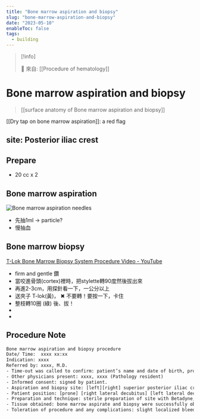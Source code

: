 ```yaml
---
title: "Bone marrow aspiration and biopsy"
slug: "bone-marrow-aspiration-and-biopsy"
date: "2023-05-10"
enableToc: false
tags:
  - building
---
```


> [!info]
>
> 🌱 來自: [[Procedure of hematology]]

# Bone marrow aspiration and biopsy

> [[surface anatomy of Bone marrow aspiration and biopsy]]

[[Dry tap on bone marrow aspiration]]: a red flag

## site: Posterior iliac crest

## Prepare

- 20 cc x 2

## Bone marrow aspiration

![Bone marrow aspiration needles](https://i.imgur.com/fc0F2Qz.png)

- 先抽1ml -> particle?
- 慢抽血

## Bone marrow biopsy

[T-Lok Bone Marrow Biopsy System Procedure Video - YouTube](https://www.youtube.com/watch?v=m5KqZC_2zus&ab_channel=ArgonMedicalDevices)

- firm and gentle 鑽
- 當咬進骨頭(cortex)裡時，把stylette轉90度然後拔出來
- 再進2-3cm，用探針看一下，一公分以上
- 送夾子 T-lok(黃)， ✖ 不要轉！要按一下，卡住
- 整枝轉10圈 (綠) 後、拔！
-
-

## Procedure Note

```txt
Bone marrow aspiration and biopsy procedure
Date/ Time:  xxxx xx:xx
Indication: xxxx
Referred by: xxxx, M.D.
- Time-out was called to confirm: patient’s name and date of birth, procedure, side and site of biopsy, safety procedures followed.
- Other physicians present: xxxx, xxxx (Pathology resident)
- Informed consent: signed by patient.
- Aspiration and biopsy site: [left][right] superior posterior iliac crest.
- Patient position: [prone] [right lateral decubitus] [left lateral decubitus]
- Preparation and technique: sterile preparation of site with Betadyne, Chloraprep, draped to expose aspirate/biopsy area, local anesthesia with 1% lidocaine (approximately 10ml), frequent pressure application on incision to maintain hemostasis.
- Tissue obtained: bone marrow aspirate and biopsy were successfully obtained in sterile manner.
- Toleration of procedure and any complications: slight localized bleeding (<1ml). Patient tolerated procedure well with minimal pain.

```
